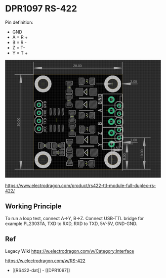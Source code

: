 
# DPR1097 RS-422


Pin definition:
- GND 
- A = R +
- B = R -
- Z = T-
- Y = T +



![](20-27-15-15-02-2023.png)

https://www.electrodragon.com/product/rs422-ttl-module-full-duplex-rs-422/

## Working Principle 
To run a loop test, connect A->Y, B->Z. Connect USB-TTL bridge for example PL2303TA, TXD to RXD, RXD to TXD, 5V-5V, GND-GND.

## Ref 

Legacy Wiki 
https://w.electrodragon.com/w/Category:Interface

https://w.electrodragon.com/w/RS-422


- [[RS422-dat]] - [[DPR1097]]